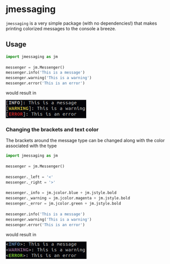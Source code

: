 # jmessaging

`jmessaging` is a very simple package (with no dependencies!) that makes
printing colorized messages to the console a breeze.

## Usage

```python
import jmessaging as jm

messenger = jm.Messenger()
messenger.info('This is a message')
messenger.warning('This is a warning')
messenger.error('This is an error')
```

would result in

![Example default output][output example]

### Changing the brackets and text color

The brackets around the message type can be changed along with the color
associated with the type

```python
import jmessaging as jm

messenger = jm.Messenger()

messenger._left = '<'
messenger._right = '>'

messenger._info = jm.jcolor.blue + jm.jstyle.bold
messenger._warning = jm.jcolor.magenta + jm.jstyle.bold
messenger._error = jm.jcolor.green + jm.jstyle.bold

messenger.info('This is a message')
messenger.warning('This is a warning')
messenger.error('This is an error')
```
would result in

![Example modified output][output modified]

[output example]: docs/output-example.png
[output modified]: docs/output-modified.png
